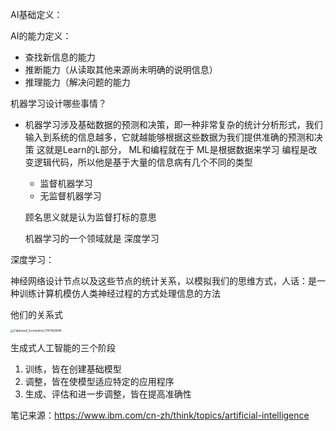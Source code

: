 AI基础定义：

AI的能力定义：

- 查找新信息的能力
- 推断能力（从读取其他来源尚未明确的说明信息）
- 推理能力（解决问题的能力

机器学习设计哪些事情？

- 机器学习涉及基础数据的预测和决策，即一种非常复杂的统计分析形式，我们输入到系统的信息越多，它就越能够根据这些数据为我们提供准确的预测和决策  这就是Learn的L部分，
  ML和编程就在于  ML是根据数据来学习  编程是改变逻辑代码，所以他是基于大量的信息病有几个不同的类型

  - 监督机器学习
  - 无监督机器学习

  顾名思义就是认为监督打标的意思

  机器学习的一个领域就是 深度学习

深度学习：

神经网络设计节点以及这些节点的统计关系，以模拟我们的思维方式，人话：是一种训练计算机模仿人类神经过程的方式处理信息的方法

他们的关系式

<img src="../Images/Clipboard_Screenshot_1747463846.png" alt="Clipboard_Screenshot_1747463846" style="zoom:33%;" /> 

生成式人工智能的三个阶段

1. 训练，皆在创建基础模型
2. 调整，皆在使模型适应特定的应用程序
3. 生成、评估和进一步调整，皆在提高准确性



笔记来源：https://www.ibm.com/cn-zh/think/topics/artificial-intelligence

